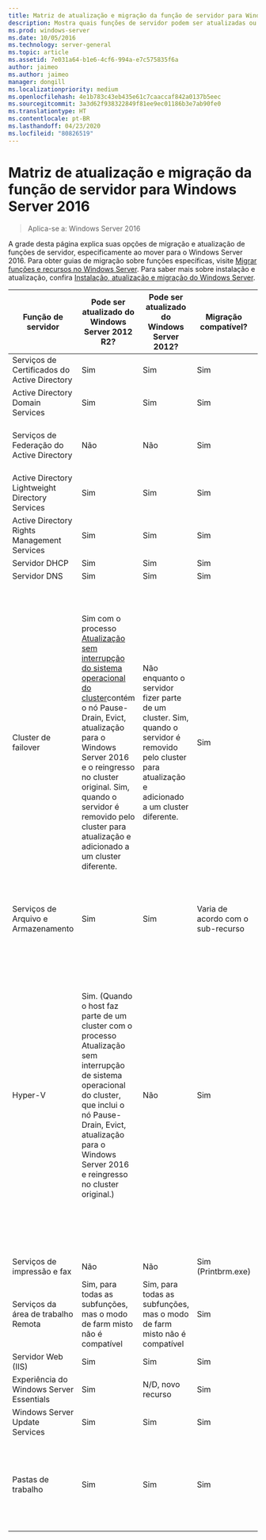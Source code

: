 ```yaml
---
title: Matriz de atualização e migração da função de servidor para Windows Server 2016
description: Mostra quais funções de servidor podem ser atualizadas ou migradas para o Windows Server 2016.
ms.prod: windows-server
ms.date: 10/05/2016
ms.technology: server-general
ms.topic: article
ms.assetid: 7e031a64-b1e6-4cf6-994a-e7c575835f6a
author: jaimeo
ms.author: jaimeo
manager: dongill
ms.localizationpriority: medium
ms.openlocfilehash: 4e1b783c43eb435e61c7caaccaf842a0137b5eec
ms.sourcegitcommit: 3a3d62f938322849f81ee9ec01186b3e7ab90fe0
ms.translationtype: HT
ms.contentlocale: pt-BR
ms.lasthandoff: 04/23/2020
ms.locfileid: "80826519"
---
```

# <a name="server-role-upgrade-and-migration-matrix-for-windows-server-2016"></a>Matriz de atualização e migração da função de servidor para Windows Server 2016

>Aplica-se a: Windows Server 2016

A grade desta página explica suas opções de migração e atualização de funções de servidor, especificamente ao mover para o Windows Server 2016. Para obter guias de migração sobre funções específicas, visite [Migrar funções e recursos no Windows Server](https://docs.microsoft.com/windows-server/get-started/migrate-roles-and-features). Para saber mais sobre instalação e atualização, confira [Instalação, atualização e migração do Windows Server](https://docs.microsoft.com/windows-server/get-started/installation-and-upgrade).

|Função de servidor|Pode ser atualizado do Windows Server 2012 R2?|Pode ser atualizado do Windows Server 2012?|Migração compatível?|A migração pode ser concluída sem tempo de inatividade?|  
|-------------------|----------|--------------|--------------|----------|  
|Serviços de Certificados do Active Directory|    Sim|    Sim|    Sim|    Não|
|Active Directory Domain Services|    Sim|    Sim|    Sim|    Sim|
|Serviços de Federação do Active Directory|    Não|    Não|    Sim|    Não (os novos nós precisam ser adicionados ao farm)|
|Active Directory Lightweight Directory Services|    Sim|    Sim|    Sim|    Sim|
|Active Directory Rights Management Services|    Sim|    Sim|    Sim|    Não|
|Servidor DHCP|    Sim|    Sim|    Sim|    Sim|
|Servidor DNS|    Sim|    Sim|    Sim|    Não|
|Cluster de failover|Sim com o processo [Atualização sem interrupção do sistema operacional do cluster](https://technet.microsoft.com/windows-server-docs/failover-clustering/cluster-operating-system-rolling-upgrade)contém o nó Pause-Drain, Evict, atualização para o Windows Server 2016 e o reingresso no cluster original. Sim, quando o servidor é removido pelo cluster para atualização e adicionado a um cluster diferente.|Não enquanto o servidor fizer parte de um cluster. Sim, quando o servidor é removido pelo cluster para atualização e adicionado a um cluster diferente.    |Sim|Não para Clusters de Failover no Windows Server 2012. Sim para Clusters de Failover do Windows Server 2012 R2 com máquinas virtuais do Hyper-V ou Clusters de Failover do Windows Server 2012 R2 executando a função Servidor de Arquivos de Escalabilidade Horizontal. confira [Atualização sem interrupção do sistema operacional do cluster](https://technet.microsoft.com/windows-server-docs/failover-clustering/cluster-operating-system-rolling-upgrade).|
|Serviços de Arquivo e Armazenamento|    Sim|    Sim|    Varia de acordo com o sub-recurso|    Não|
|Hyper-V| Sim. (Quando o host faz parte de um cluster com o processo Atualização sem interrupção de sistema operacional do cluster, que inclui o nó Pause-Drain, Evict, atualização para o Windows Server 2016 e reingresso no cluster original.)|  Não|   Sim|  Não para Clusters de Failover no Windows Server 2012. Sim para Clusters de Failover do Windows Server 2012 R2 com máquinas virtuais do Hyper-V ou Clusters de Failover do Windows Server 2012 R2 executando a função Servidor de Arquivos de Escalabilidade Horizontal. confira [Atualização sem interrupção do sistema operacional do cluster](https://technet.microsoft.com/windows-server-docs/failover-clustering/cluster-operating-system-rolling-upgrade).| 
|Serviços de impressão e fax|    Não|    Não|    Sim (Printbrm.exe)|    Não|
|Serviços da área de trabalho Remota|    Sim, para todas as subfunções, mas o modo de farm misto não é compatível|    Sim, para todas as subfunções, mas o modo de farm misto não é compatível|    Sim|    Não|
|Servidor Web (IIS)|    Sim|    Sim|    Sim|    Não|
|Experiência do Windows Server Essentials|    Sim|    N/D, novo recurso|    Sim|    Não|
|Windows Server Update Services|    Sim|    Sim|    Sim|    Não|
|Pastas de trabalho|    Sim|    Sim|    Sim|    Sim do cluster do WS 2012 R2 ao usar a [Atualização sem interrupção do sistema operacional do cluster](https://technet.microsoft.com/windows-server-docs/failover-clustering/cluster-operating-system-rolling-upgrade).|

